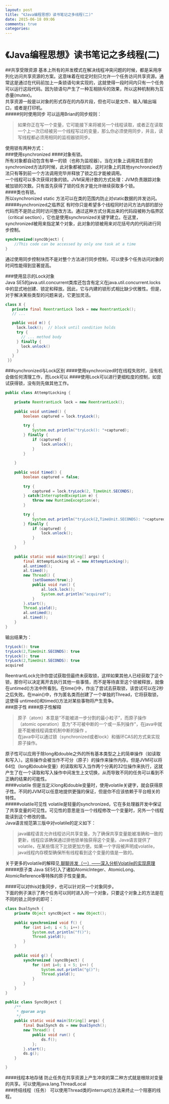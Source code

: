 ```yaml
---
layout: post
title: "《Java编程思想》读书笔记之多线程(二)"
date: 2015-06-18 09:06
comments: true
categories: 
---
```


# 《Java编程思想》读书笔记之多线程(二)

##共享受限资源
基本上所有的并发模式在解决线程冲突问题的时候，都是采用序列化访问共享资源的方案。这意味着在给定时刻只允许一个任务访问共享资源。通常这是通过在代码前加上一条锁语句来实现的，这就使得一段时间内只有一个任务可以运行这段代码。因为锁语句产生了一种互相排斥的效果，所以这种机制称为互赤量(mutex)。   
共享资源一般是以对象的形式存在的内存片段，但也可以是文件、输入/输出端口，或者是打印机。<!--more-->   
#####何时使用同步
可以运用Brian的同步规则：
>如果你正在写一个变量，它可能接下来将被另一个线程读取，或者正在读取一个上一次已经被另一个线程写过的变量，那么你必须使用同步，并且，读写线程都必须用相同的监视器锁同步。     

使用锁有两种方式：    
###使用synchronized
####对象有锁。  
所有对象都自动包含有单一的锁（也称为监视器）。当在对象上调用其任意的synchronized方法的时候，此对象都被加锁，这时对象上的其他synchronzied方法只有等到前一个方法调用完毕并释放了锁之后才能被调用。   
一个线程可以多次获得对象的锁。JVM采用计数的方式处理：JVM负责跟踪对象被加锁的次数。只有首先获得了锁的任务才能允许继续获取多个锁。    
####类也有锁。   
所以synchronized static 方法可以在类的范围内防止对static数据的并发访问。    
#####synchronized之临界区
有时你只是希望多个线程同时访问方法内部的部分代码而不是防止同时访问整改方法。通过这种方式分离出来的代码段被称为临界区（critical section），它也是使用synchronized关键字建立。在这里，synchronized被用来指定某个对象，此对象的锁被用来对花括号内的代码进行同步控制。    

```java
synchronized(syncObject) {
	//This code can be accessed by only one task at a time
}
```

通过使用同步控制块而不是对整个方法进行同步控制，可以使多个任务访问对象的时间性能得到显著提高。   

###使用显示的Lock对象   
Java SE5的java.util.concurrent类库还包含有定义在java.util.concurrent.locks中的显式地创建、锁定和释放。因此，它与内建的锁形式相比缺少优雅性。但是，对于解决某些类型的问题来说，它更加灵活。    

```java
class X {
   private final ReentrantLock lock = new ReentrantLock();
   // ...

   public void m() {
     lock.lock();  // block until condition holds
     try {
       // ... method body
     } finally {
       lock.unlock()
     }
   }
 }}
```
###synchronized与Lock区别
####使用synchronized时在线程失败时，没有机会做任何清理工作，而Lock可以
####使用Lock可以进行更细粒度的控制，如尝试获得锁，没有则先做其他工作。   

```java
public class AttemptLocking {
	
	private ReentrantLock lock = new ReentrantLock();
	
	public void untimed() {
		boolean captured = lock.tryLock();
		
		try {
			System.out.println("tryLock(): "+captured);
		} finally {
			if (captured) {
				lock.unlock();
			}
		}
		
	}
	
	public void timed() {
		boolean captured = false;
		
		try {
			captured = lock.tryLock(2, TimeUnit.SECONDS);
		} catch(InterruptedException e) {
			throw new RuntimeException(e);
		}
		
		try {
			System.out.println("tryLock(2,TimeUnit.SECONDS): "+captured);
		} finally {
			if (captured) {
				lock.unlock();
			}
		}
	}
	
	public static void main(String[] args) {
		final AttemptLocking al = new AttemptLocking();
		al.untimed();
		al.timed();
		new Thread() {
			{setDaemon(true);}
			public void run() {
				al.lock.lock();
				System.out.println("acquired");
			}
		}.start();
		Thread.yield();
		al.untimed();
		al.timed();
	}
}
```    

输出结果为：

```java
tryLock(): true
tryLock(2,TimeUnit.SECONDS): true
tryLock(): true
tryLock(2,TimeUnit.SECONDS): true
acquired
```

ReentrantLock允许你尝试获取但最终未获取锁，这样如果其他人已经获取了这个锁，那你可以决定离开去执行其他一些事情，而不是等待直至这个锁被释放，就像在untimed()方法中所看到。在time()中，作出了尝试去获取锁，该尝试可以在2秒之后失败。在main()中，作为匿名类而创建了一个单独的Thread，它将获取锁，这使得 untimed()和timed()方法对某些事物将产生竞争。    
###原子性
####原子性解释        
>原子（atom）本意是“不能被进一步分割的最小粒子”，而原子操作（atomic operation）意为"不可被中断的一个或一系列操作"，在java中就是不能被线程调度机制中断的操作 。   
在java中可以通过锁（synchronized或者lock）和循环CAS的方式来实现原子操作。    

原子性可以应用于除long和double之外的所有基本类型之上的简单操作（如读取和写入）。这些操作会被当作不可分（原子）的操作来操作内存。但是JVM可以将64位（long和double变量）的读取和写入当作两个分离的32位操作来执行，这就产生了在一个读取和写入操作中间发生上文切换，从而导致不同的任务可以看到不正确的结果的可能性。    
####volatile
但是当定义long和double变量时，使用volatile关键字，就会获得原子性。不同的JVM可以任意地提供更强的保证，但是你不应该依赖于平台相关的特性。    
#####volatile可见性
volatile是轻量的synchronized，它在多处理器开发中保证了共享变量的可见性。可见性的意思是当一个线程修改一个变量时，另外一个线程能读到这个修改的值。     
Java语言规范第三版中对volatile的定义如下：    
>java编程语言允许线程访问共享变量，为了确保共享变量能被准确和一致的更新，线程应该确保通过排他锁单独获得这个变量。Java语言提供了volatile，在某些情况下比锁更加方便。如果一个字段被声明成volatile，java线程内存模型确保所有线程看到这个变量的值是一致的。   

关于更多的volatile的解释见[ 聊聊并发（一）——深入分析Volatile的实现原理](http://www.infoq.com/cn/articles/ftf-java-volatile)    
#####原子类
Java SE5引入了诸如AtomicInteger、AtomicLong、AtomicReference等特殊的原子性变量类。

####可以对this对象同步，也可以针对另一个对象同步。     
下面的例子演示了两个任务可以同时进入同一个对象，只要这个对象上的方法是在不同的锁上同步的即可：    

```java
class DualSynch {
	private Object syncObject = new Object();
	
	public synchronized void f() {
		for (int i=0; i < 5; i++) {
			System.out.println("f()");
			Thread.yield();
		}
	}
	
	public void g() {
		synchronized (syncObject) {
			for (int i=0; i < 5; i++) {
				System.out.println("g()");
				Thread.yield();
			}
		}
	}
}

public class SyncObject {
	/**
	 * @param args
	 */
	public static void main(String[] args) {
		final DualSynch ds = new DualSynch();
		new Thread() {
			public void run() {
				ds.f();
			};
		}.start();
		ds.g();
	}

}
```

####线程本地存储
防止任务在共享资源上产生冲突的第二种方式就是根除对变量的共享。可以使用java.lang.ThreadLocal   
###终结线程（任务）
可以使用Thread类的interrupt()方法来终止一个阻塞的线程。   


